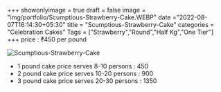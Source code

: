+++
showonlyimage = true
draft = false
image = "img/portfolio/Scumptious-Strawberry-Cake.WEBP"
date ="2022-08-07T16:14:30+05:30"
title = "Scumptious-Strawberry-Cake"
categories = "Celebration Cakes"
Tags = ["Strawberry","Round","Half Kg","One Tier"]
+++
price : ₹450 per pound
<!--more-->
![Scumptious-Strawberry-Cake](/img/portfolio/Scumptious-Strawberry-Cake.WEBP)
* 1 pound cake price serves 8-10 persons : 450
* 2 pound cake price serves 10-20 persons : 900
* 3 pound cake price serves 20-30 persons : 1350
